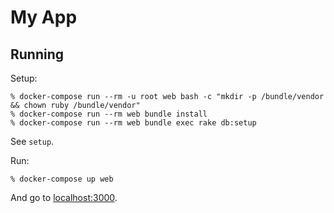 # My App

## Running

Setup:

    % docker-compose run --rm -u root web bash -c "mkdir -p /bundle/vendor && chown ruby /bundle/vendor"
    % docker-compose run --rm web bundle install
    % docker-compose run --rm web bundle exec rake db:setup

See `setup`.

Run:

    % docker-compose up web

And go to [localhost:3000](http://localhost:3000).
